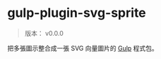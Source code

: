 gulp-plugin-svg-sprite
=======


> 版本： v0.0.0

把多張圖示整合成一張 SVG 向量圖片的 [Gulp](https://gulpjs.com/) 程式包。

